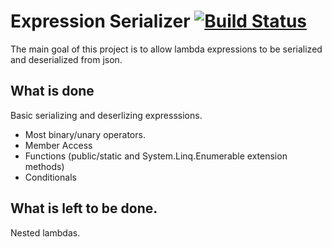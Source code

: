 # Expression Serializer [![Build Status](https://travis-ci.org/PatriotBob/expression-serializer.svg?branch=master)](https://travis-ci.org/PatriotBob/expression-serializer)

The main goal of this project is to allow lambda expressions to be serialized and deserialized from json.

## What is done

Basic serializing and deserlizing expresssions.
* Most binary/unary operators.
* Member Access
* Functions (public/static and System.Linq.Enumerable extension methods)
* Conditionals

## What is left to be done.

Nested lambdas.